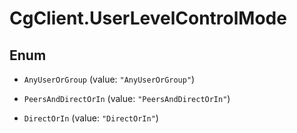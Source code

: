 # CgClient.UserLevelControlMode

## Enum


* `AnyUserOrGroup` (value: `"AnyUserOrGroup"`)

* `PeersAndDirectOrIn` (value: `"PeersAndDirectOrIn"`)

* `DirectOrIn` (value: `"DirectOrIn"`)


